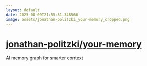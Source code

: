 ```yaml
---
layout: default
date: 2025-08-09T21:55:51.348566
image: assets/jonathan-politzki_your-memory_cropped.png
---
```


# [jonathan-politzki/your-memory](https://github.com/jonathan-politzki/your-memory)

AI memory graph for smarter context
